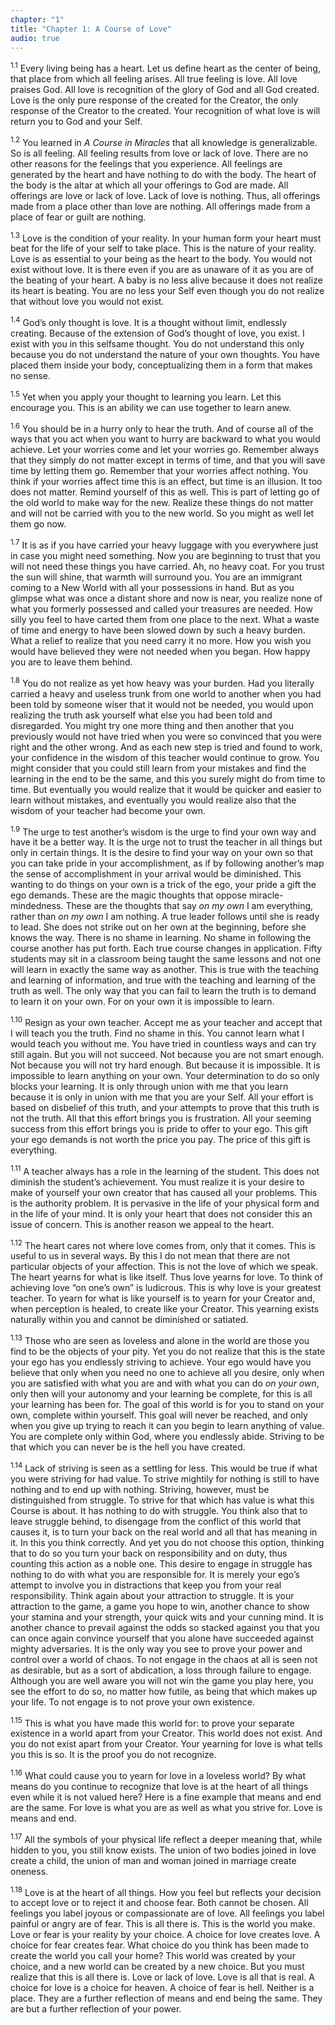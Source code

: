 ```yaml
---
chapter: "1"
title: "Chapter 1: A Course of Love"
audio: true
---
```


<sup>1.1</sup> Every living being has a heart. Let us define heart as
the center of being, that place from which all feeling arises. All true
feeling is love. All love praises God. All love is recognition of the
glory of God and all God created. Love is the only pure response of the
created for the Creator, the only response of the Creator to the
created. Your recognition of what love is will return you to God and
your Self. 

<sup>1.2</sup> You learned in *A Course in Miracles* that all knowledge
is generalizable. So is all feeling. All feeling results from love or
lack of love. There are no other reasons for the feelings that you
experience. All feelings are generated by the heart and have nothing to
do with the body. The heart of the body is the altar at which all your
offerings to God are made.  All offerings are love or lack of love. Lack
of love is nothing. Thus, all offerings made from a place other than
love are nothing. All offerings made from a place of fear or guilt are
nothing. 

<sup>1.3</sup> Love is the condition of your reality. In your human form
your heart must beat for the life of your self to take place. This is
the nature of your reality.  Love is as essential to your being as the
heart to the body. You would not exist without love. It is there even if
you are as unaware of it as you are of the beating of your heart. A baby
is no less alive because it does not realize its heart is beating. You
are no less your Self even though you do not realize that without love
you would not exist.

<sup>1.4</sup> God’s only thought is love. It is a thought without
limit, endlessly creating. Because of the extension of God’s thought of
love, you exist.  I exist with you in this selfsame thought. You do not
understand this only because you do not understand the nature of your
own thoughts. You have placed them inside your body, conceptualizing
them in a form that makes no sense. 

<sup>1.5</sup> Yet when you apply your thought to learning you learn.
Let this encourage you. This is an ability we can use together to learn
anew. 

<sup>1.6</sup> You should be in a hurry only to hear the truth. And of
course all of the ways that you act when you want to hurry are backward
to what you would achieve. Let your worries come and let your worries
go. Remember always that they simply do not matter except in terms of
time, and that you will save time by letting them go. Remember that your
worries affect nothing. You think if your worries affect time this is an
effect, but time is an illusion. It too does not matter. Remind yourself
of this as well. This is part of letting go of the old world to make way
for the new. Realize these things do not matter and will not be carried
with you to the new world. So you might as well let them go now. 

<sup>1.7</sup> It is as if you have carried your heavy luggage with you
everywhere just in case you might need something. Now you are beginning
to trust that you will not need these things you have carried. Ah, no
heavy coat.  For you trust the sun will shine, that warmth will surround
you. You are an immigrant coming to a New World with all your
possessions in hand.  But as you glimpse what was once a distant shore
and now is near, you realize none of what you formerly possessed and
called your treasures are needed. How silly you feel to have carted them
from one place to the next. What a waste of time and energy to have been
slowed down by such a heavy burden. What a relief to realize that you
need carry it no more.  How you wish you would have believed they were
not needed when you began. How happy you are to leave them behind. 

<sup>1.8</sup> You do not realize as yet how heavy was your burden. Had
you literally carried a heavy and useless trunk from one world to
another when you had been told by someone wiser that it would not be
needed, you would upon realizing the truth ask yourself what else you
had been told and disregarded. You might try one more thing and then
another that you previously would not have tried when you were so
convinced that you were right and the other wrong. And as each new step
is tried and found to work, your confidence in the wisdom of this
teacher would continue to grow. You might consider that you could still
learn from your mistakes and find the learning in the end to be the
same, and this you surely might do from time to time.  But eventually
you would realize that it would be quicker and easier to learn without
mistakes, and eventually you would realize also that the wisdom of your
teacher had become your own. 

<sup>1.9</sup> The urge to test another’s wisdom is the urge to find
your own way and have it be a better way. It is the urge not to trust
the teacher in all things but only in certain things. It is the desire
to find your way on your own so that you can take pride in your
accomplishment, as if by following another’s map the sense of
accomplishment in your arrival would be diminished. This wanting to do
things on your own is a trick of the ego, your pride a gift the ego
demands. These are the magic thoughts that oppose miracle-mindedness.
These are the thoughts that say *on my own* I am everything, rather than
*on my own* I am nothing. A true leader follows until she is ready to
lead. She does not strike out on her own at the beginning, before she
knows the way. There is no shame in learning. No shame in following the
course another has put forth. Each true course changes in application.
Fifty students may sit in a classroom being taught the same lessons and
not one will learn in exactly the same way as another. This is true with
the teaching and learning of information, and true with the teaching and
learning of the truth as well. The only way that you can fail to learn
the truth is to demand to learn it on your own. For on your own it is
impossible to learn. 

<sup>1.10</sup> Resign as your own teacher. Accept me as your teacher
and accept that I will teach you the truth. Find no shame in this. You
cannot learn what I would teach you without me. You have tried in
countless ways and can try still again. But you will not succeed. Not
because you are not smart enough.  Not because you will not try hard
enough. But because it is impossible.  It is impossible to learn
anything on your own. Your determination to do so only blocks your
learning. It is only through union with me that you learn because it is
only in union with me that you are your Self. All your effort is based
on disbelief of this truth, and your attempts to prove that this truth
is not the truth. All that this effort brings you is frustration. All
your seeming success from this effort brings you is pride to offer to
your ego. This gift your ego demands is not worth the price you pay. The
price of this gift is everything. 

<sup>1.11</sup> A teacher always has a role in the learning of the
student. This does not diminish the student’s achievement. You must
realize it is your desire to make of yourself your own creator that has
caused all your problems. This is the authority problem. It is pervasive
in the life of your physical form and in the life of your mind. It is
only your heart that does not consider this an issue of concern. This is
another reason we appeal to the heart.


<sup>1.12</sup> The heart cares not where love comes from, only that it
comes. This is useful to us in several ways. By this I do not mean that
there are not particular objects of your affection. This is not the love
of which we speak. The heart yearns for what is like itself. Thus love
yearns for love. To think of achieving love “on one’s own” is ludicrous.
This is why love is your greatest teacher. To yearn for what is like
yourself is to yearn for your Creator and, when perception is healed, to
create like your Creator. This yearning exists naturally within you and
cannot be diminished or satiated. 

<sup>1.13</sup> Those who are seen as loveless and alone in the world
are those you find to be the objects of your pity. Yet you do not
realize that this is the state your ego has you endlessly striving to
achieve. Your ego would have you believe that only when you need no one
to achieve all you desire, only when you are satisfied with what you are
and with what you can do *on your own*, only then will your autonomy and
your learning be complete, for this is all your learning has been for.
The goal of this world is for you to stand on your own, complete within
yourself. This goal will never be reached, and only when you give up
trying to reach it can you begin to learn anything of value. You are
complete only within God, where you endlessly abide. Striving to be that
which you can never be is the hell you have created. 

<sup>1.14</sup> Lack of striving is seen as a settling for less. This
would be true if what you were striving for had value. To strive
mightily for nothing is still to have nothing and to end up with
nothing. Striving, however, must be distinguished from struggle. To
strive for that which has value is what this Course is about. It has
nothing to do with struggle. You think also that to leave struggle
behind, to disengage from the conflict of this world that causes it, is
to turn your back on the real world and all that has meaning in it. In
this you think correctly. And yet you do not choose this option,
thinking that to do so you turn your back on responsibility and on duty,
thus counting this action as a noble one.  This desire to engage in
struggle has nothing to do with what you are responsible for. It is
merely your ego’s attempt to involve you in distractions that keep you
from your real responsibility. Think again about your attraction to
struggle. It is your attraction to the game, a game you hope to win,
another chance to show your stamina and your strength, your quick wits
and your cunning mind. It is another chance to prevail against the odds
so stacked against you that you can once again convince yourself that
you alone have succeeded against mighty adversaries. It is the only way
you see to prove your power and control over a world of chaos. To not
engage in the chaos at all is seen not as desirable, but as a sort of
abdication, a loss through failure to engage. Although you are well
aware you will not win the game you play here, you see the effort to do
so, no matter how futile, as being that which makes up your life. To not
engage is to not prove your own existence. 

<sup>1.15</sup> This is what you have made this world for: to prove your
separate existence in a world apart from your Creator. This world does
not exist.  And you do not exist apart from your Creator. Your yearning
for love is what tells you this is so. It is the proof you do not
recognize. 

<sup>1.16</sup> What could cause you to yearn for love in a loveless
world? By what means do you continue to recognize that love is at the
heart of all things even while it is not valued here? Here is a fine
example that means and end are the same. For love is what you are as
well as what you strive for. Love is means and end. 

<sup>1.17</sup> All the symbols of your physical life reflect a deeper
meaning that, while hidden to you, you still know exists. The union of
two bodies joined in love create a child, the union of man and woman
joined in marriage create oneness. 

<sup>1.18</sup> Love is at the heart of all things. How you feel but
reflects your decision to accept love or to reject it and choose fear.
Both cannot be chosen. All feelings you label joyous or compassionate
are of love. All feelings you label painful or angry are of fear. This
is all there is.  This is the world you make. Love or fear is your
reality by your choice.  A choice for love creates love. A choice for
fear creates fear. What choice do you think has been made to create the
world you call your home? This world was created by your choice, and a
new world can be created by a new choice. But you must realize that this
is all there is.  Love or lack of love. Love is all that is real. A
choice for love is a choice for heaven. A choice of fear is hell.
Neither is a place. They are a further reflection of means and end being
the same. They are but a further reflection of your power.

